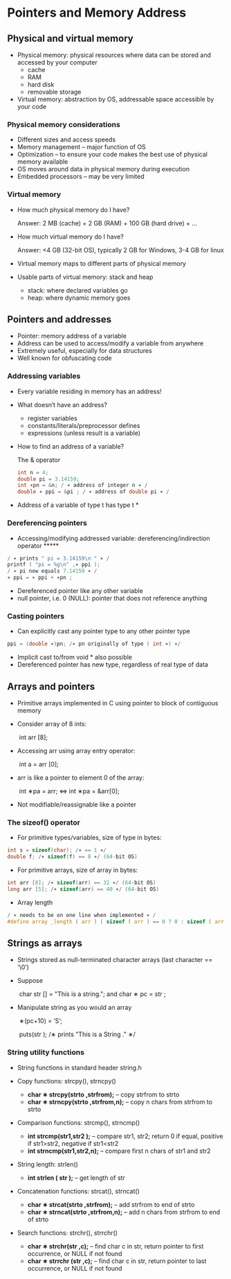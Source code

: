 # Pointers and Memory Address

## Physical and virtual memory

- Physical memory: physical resources where data can be stored and accessed by your computer
  - cache
  - RAM
  - hard disk
  - removable storage
- Virtual memory: abstraction by OS, addressable space accessible by your code

### Physical memory considerations

- Different sizes and access speeds
- Memory management – major function of OS
- Optimization – to ensure your code makes the best use of physical memory available
- OS moves around data in physical memory during execution
- Embedded processors – may be very limited

### Virtual memory

- How much physical memory do I have?

  Answer: 2 MB (cache) + 2 GB (RAM) + 100 GB (hard drive) + ...

- How much virtual memory do I have?

  Answer: <4 GB (32-bit OS), typically 2 GB for Windows, 3-4 GB for linux

- Virtual memory maps to different parts of physical memory

- Usable parts of virtual memory: stack and heap

  - stack: where declared variables go
  - heap: where dynamic memory goes

## Pointers and addresses

- Pointer: memory address of a variable
- Address can be used to access/modify a variable from anywhere
- Extremely useful, especially for data structures
- Well known for obfuscating code

### Addressing variables

- Every variable residing in memory has an address!

- What doesn’t have an address?

  - register variables
  - constants/literals/preprocessor defines
  - expressions (unless result is a variable)

- How to find an address of a variable? 

  The & operator

  ```c
  int n = 4;
  double pi = 3.14159;
  int ∗pn = &n; / ∗ address of integer n ∗ /
  double ∗ ppi = &pi ; / ∗ address of double pi ∗ /
  ```

- Address of a variable of type t has type t *

### Dereferencing pointers

- Accessing/modifying addressed variable: dereferencing/indirection operator *****

```c
/ ∗ prints " pi = 3.14159\n " ∗ /
printf ( "pi = %g\n" ,∗ ppi );
/ ∗ pi now equals 7.14159 ∗ /
∗ ppi = ∗ ppi + ∗pn ;
```

- Dereferenced pointer like any other variable
- null pointer, i.e. 0 (NULL): pointer that does not reference anything

### Casting pointers

- Can explicitly cast any pointer type to any other pointer type

```c
ppi = (double ∗)pn; /∗ pn originally of type ( int ∗) ∗/
```

- Implicit cast to/from void * also possible
- Dereferenced pointer has new type, regardless of real type of data

## Arrays and pointers

- Primitive arrays implemented in C using pointer to block of contiguous memory

- Consider array of 8 ints:

  ​	int arr [8];

- Accessing arr using array entry operator:

  ​	int a = arr [0];

- arr is like a pointer to element 0 of the array:

  ​	int ∗pa = arr;  ⇔ int ∗pa = &arr[0];

- Not modifiable/reassignable like a pointer

### The sizeof() operator

- For primitive types/variables, size of type in bytes:

```c
int s = sizeof(char); /∗ == 1 ∗/
double f; /∗ sizeof(f) == 8 ∗/ (64-bit OS)
```

- For primitive arrays, size of array in bytes:

```c
int arr [8]; /∗ sizeof(arr) == 32 ∗/ (64-bit OS)
long arr [5]; /∗ sizeof(arr) == 40 ∗/ (64-bit OS)
```

- Array length

```c
/ ∗ needs to be on one line when implemented ∗ /
#define array _length ( arr ) ( sizeof ( arr ) == 0 ? 0 : sizeof ( arr )/ sizeof (( arr ) [ 0 ] ) )
```

## Strings as arrays

- Strings stored as null-terminated character arrays (last character == ’\0’)

- Suppose 

  ​	char str [] = "This is a string."; and
  	char ∗ pc = str ;

- Manipulate string as you would an array

  ​	∗(pc+10) = ’S’;

  ​	puts(str ); /∗ prints "This is a String ." ∗/

### String utility functions

- String functions in standard header string.h
- Copy functions: strcpy(), strncpy()
  - **char ∗ strcpy(strto ,strfrom);** – copy strfrom to strto
  - **char ∗ strncpy(strto ,strfrom,n);** – copy n chars from strfrom to strto
- Comparison functions: strcmp(), strncmp()
  - **int strcmp(str1,str2 );** – compare str1, str2; return 0 if equal, positive if str1>str2, negative if str1<str2
  - **int strncmp(str1,str2,n);** – compare first n chars of str1 and str2
- String length: strlen()
  - **int strlen ( str );** – get length of str

- Concatenation functions: strcat(), strncat()
  - **char ∗ strcat(strto ,strfrom);** – add strfrom to end of strto
  - **char ∗ strncat(strto ,strfrom,n);** – add n chars from strfrom to end of strto
- Search functions: strchr(), strrchr()
  - **char ∗ strchr(str ,c);** – find char c in str, return pointer to first occurrence, or NULL if not found
  - **char ∗ strrchr (str ,c);** – find char c in str, return pointer to last occurrence, or NULL if not found

